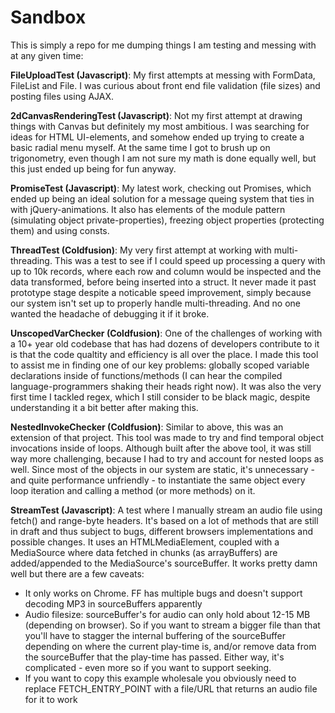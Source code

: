 # Sandbox

This is simply a repo for me dumping things I am testing and messing with at any given time:

**FileUploadTest (Javascript)**: My first attempts at messing with FormData, FileList and File. I was curious about front end file validation (file sizes) and posting files using AJAX.

**2dCanvasRenderingTest (Javascript)**: Not my first attempt at drawing things with Canvas but definitely my most ambitious. I was searching for ideas for HTML UI-elements, and somehow ended up trying to create a basic radial menu myself. At the same time I got to brush up on trigonometry, even though I am not sure my math is done equally well, but this just ended up being for fun anyway.

**PromiseTest (Javascript)**: My latest work, checking out Promises, which ended up being an ideal solution for a message queing system that ties in with jQuery-animations. It also has elements of the module pattern (simulating object private-properties), freezing object properties (protecting them) and using consts.

**ThreadTest (Coldfusion)**: My very first attempt at working with multi-threading. This was a test to see if I could speed up processing a query with up to 10k records, where each row and column would be inspected and the data transformed, before being inserted into a struct. It never made it past prototype stage despite a noticable speed improvement, simply because our system isn't set up to properly handle multi-threading. And no one wanted the headache of debugging it if it broke.

**UnscopedVarChecker (Coldfusion)**: One of the challenges of working with a 10+ year old codebase that has had dozens of developers contribute to it is that the code qualtity and efficiency is all over the place. I made this tool to assist me in finding one of our key problems: globally scoped variable declarations inside of functions/methods (I can hear the compiled language-programmers shaking their heads right now). It was also the very first time I tackled regex, which I still consider to be black magic, despite understanding it a bit better after making this.

**NestedInvokeChecker (Coldfusion)**: Similar to above, this was an extension of that project. This tool was made to try and find temporal object invocations inside of loops. Although built after the above tool, it was still way more challenging, because I had to try and account for nested loops as well. Since most of the objects in our system are static, it's unnecessary - and quite performance unfriendly - to instantiate the same object every loop iteration and calling a method (or more methods) on it.

**StreamTest (Javascript)**: A test where I manually stream an audio file using fetch() and range-byte headers. It's based on a lot of methods that are still in draft and thus subject to bugs, different browsers implementations and possible changes. It uses an HTMLMediaElement, coupled with a MediaSource where data fetched in chunks (as arrayBuffers) are added/appended to the MediaSource's sourceBuffer. It works pretty damn well but there are a few caveats:

* It only works on Chrome. FF has multiple bugs and doesn't support decoding MP3 in sourceBuffers apparently
* Audio filesize: sourceBuffer's for audio can only hold about 12-15 MB (depending on browser). So if you want to stream a bigger file than that you'll have to stagger the internal buffering of the sourceBuffer depending on where the current play-time is, and/or remove data from the sourceBuffer that the play-time has passed. Either way, it's complicated - even more so if you want to support seeking.
* If you want to copy this example wholesale you obviously need to replace FETCH_ENTRY_POINT with a file/URL that returns an audio file for it to work

